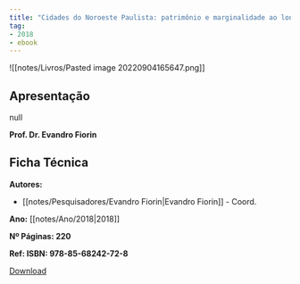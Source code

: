 ```yaml
---
title: "Cidades do Noroeste Paulista: patrimônio e marginalidade ao longo dos antigos leitos férreos"
tag:
- 2018
- ebook
---
```


![[notes/Livros/Pasted image 20220904165647.png]]

## Apresentação

null

**Prof. Dr. Evandro Fiorin**

## Ficha Técnica

**Autores:**

- [[notes/Pesquisadores/Evandro Fiorin|Evandro Fiorin]] - Coord.

**Ano:** [[notes/Ano/2018|2018]] 

**Nº Páginas: 220**

**Ref: ISBN: 978-85-68242-72-8**

[Download](https://www.estantedaanap.org/product-page/c%C3%B3pia-de-cidade-hist%C3%B3ria-e-patrim%C3%B4nio)